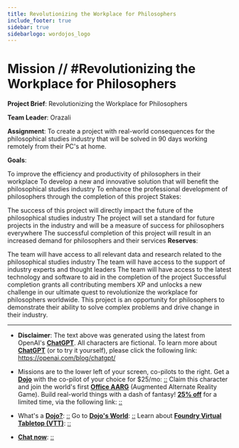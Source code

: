 ```yaml
---
title: Revolutionizing the Workplace for Philosophers
include_footer: true
sidebar: true
sidebarlogo: wordojos_logo
---
```

# Mission // #Revolutionizing the Workplace for Philosophers

**Project Brief**: Revolutionizing the Workplace for Philosophers

**Team Leader**: Orazali

**Assignment**: To create a project with real-world consequences for the philosophical studies industry that will be solved in 90 days working remotely from their PC's at home.

**Goals**:

To improve the efficiency and productivity of philosophers in their workplace
To develop a new and innovative solution that will benefit the philosophical studies industry
To enhance the professional development of philosophers through the completion of this project
Stakes:

The success of this project will directly impact the future of the philosophical studies industry
The project will set a standard for future projects in the industry and will be a measure of success for philosophers everywhere
The successful completion of this project will result in an increased demand for philosophers and their services
**Reserves**:

The team will have access to all relevant data and research related to the philosophical studies industry
The team will have access to the support of industry experts and thought leaders
The team will have access to the latest technology and software to aid in the completion of the project
Successful completion grants all contributing members XP and unlocks a new challenge in our ultimate quest to revolutionize the workplace for philosophers worldwide. This project is an opportunity for philosophers to demonstrate their ability to solve complex problems and drive change in their industry.

---

* **Disclaimer**: The text above was generated using the latest from OpenAI's [**ChatGPT**](https://openai.com/blog/chatgpt/).  All characters are fictional.  To learn more about [**ChatGPT**](https://openai.com/blog/chatgpt/) (or to try it yourself), please click the following link: https://openai.com/blog/chatgpt/

* Missions are to the lower left of your screen, co-pilots to the right. Get a [**Dojo**](https://workmates.live/marketplace) with the co-pilot of your choice for $25/mo: [::](https://workmates.live/marketplace)  Claim this character and join the world's first [**Office AARG**](https://dojos.world) (Augmented Alternate Reality Game). Build real-world things with a dash of fantasy! [**25% off**](https://blog.workmates.live/deal-on-a-dojo) for a limited time, via the following link: [::](https://blog.workmates.live/deal-on-a-dojo) 

* What's a [**Dojo?**](https://workdojos.com): [::](https://workdojos.com)  Go to [**Dojo's World**](https://dojos.world): [::](https://dojos.world)  Learn about [**Foundry Virtual Tabletop (VTT)**](https://foundryvtt.com): [::](https://foundryvtt.com/)

* [**Chat now**](https://chat.workmates.live/channel/support): [::](https://chat.workmates.live/channel/support)
